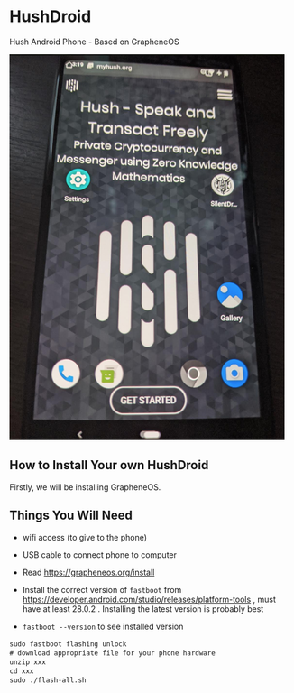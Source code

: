 # HushDroid

Hush Android Phone - Based on GrapheneOS

<img src="https://raw.githubusercontent.com/MyHush/HushDroid/master/hushdroid0.png">

## How to Install Your own HushDroid

Firstly, we will be installing GrapheneOS.



## Things You Will Need
  * wifi access (to give to the phone)
  * USB cable to connect phone to computer
  
  

  * Read https://grapheneos.org/install
  * Install the correct version of `fastboot` from https://developer.android.com/studio/releases/platform-tools , must have at least 28.0.2 . Installing the latest version is probably best
  * `fastboot --version` to see installed version
  
  ```
  sudo fastboot flashing unlock
  # download appropriate file for your phone hardware
  unzip xxx
  cd xxx
  sudo ./flash-all.sh
  ```
  
  
